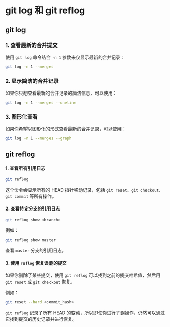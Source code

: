 # git log 和 git reflog

## git log

### 1. 查看最新的合并提交

使用 `git log` 命令结合 `-n 1` 参数来仅显示最新的合并记录：

```bash
git log -n 1 --merges
```

### 2. 显示简洁的合并记录

如果你只想查看最新的合并记录的简洁信息，可以使用：

```bash
git log -n 1 --merges --oneline
```

### 3. 图形化查看

如果你希望以图形化的形式查看最新的合并记录，可以使用：

```bash
git log -n 1 --merges --graph
```

## git reflog

#### 1. 查看所有引用日志

```bash
git reflog
```

这个命令会显示所有的 HEAD 指针移动记录，包括 `git reset`、`git checkout`、`git commit` 等所有操作。

#### 2. 查看特定分支的引用日志

```bash
git reflog show <branch>
```

例如：

```bash
git reflog show master
```

查看 `master` 分支的引用日志。

#### 3. 使用 `reflog` 恢复误删的提交

如果你删除了某些提交，使用 `git reflog` 可以找到之前的提交哈希值，然后用 `git reset` 或 `git checkout` 恢复。

例如：

```bash
git reset --hard <commit_hash>
```

`git reflog` 记录了所有 HEAD 的变动，所以即使你进行了误操作，仍然可以通过它找到提交的历史记录并进行恢复。
